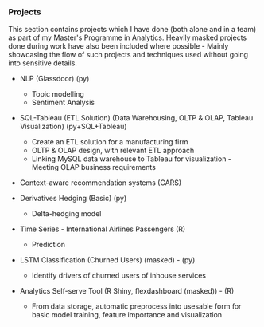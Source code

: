 ### Projects
This section contains projects which I have done (both alone and in a team) as part of my Master's Programme in Analytics.
Heavily masked projects done during work have also been included where possible - Mainly showcasing the flow of such projects and techniques used without going into sensitive details.

- NLP (Glassdoor) (py)
   - Topic modelling
   - Sentiment Analysis
   
- SQL-Tableau (ETL Solution) (Data Warehousing, OLTP & OLAP, Tableau Visualization) (py+SQL+Tableau)
   - Create an ETL solution for a manufacturing firm
   - OLTP & OLAP design, with relevant ETL approach
   - Linking MySQL data warehouse to Tableau for visualization - Meeting OLAP business requirements

- Context-aware recommendation systems (CARS)

- Derivatives Hedging (Basic) (py)
   - Delta-hedging model

- Time Series - International Airlines Passengers (R)
   - Prediction

- LSTM Classification (Churned Users) (masked) - (py)
   - Identify drivers of churned users of inhouse services

- Analytics Self-serve Tool (R Shiny, flexdashboard (masked)) - (R)
   - From data storage, automatic preprocess into usesable form for basic model training, feature importance and visualization

